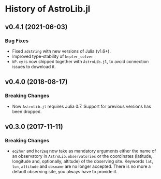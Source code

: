 # History of AstroLib.jl

## v0.4.1 (2021-06-03)

### Bug Fixes

* Fixed `adstring` with new versions of Julia (v1.6+).
* Improved type-stability of `kepler_solver`
* `NP.xy` is now shipped together with `AstroLib.jl`, to avoid connection issues
  to download it.

## v0.4.0 (2018-08-17)

### Breaking Changes

* Now `AstroLib.jl` requires Julia 0.7.  Support for previous versions has been
  dropped.

## v0.3.0 (2017-11-11)

### Breaking Changes

* `eq2hor` and `hor2eq` now take as mandatory arguments either the name of an
  observatory in `AstroLib.observatories` or the coordinates (latitude,
  longitude and, optionally, altitude) of the observing site.  Keywords `lat`,
  `lon`, `altitude` and `obsname` are no longer accepted.  There is no more a
  default observing site, you always have to provide it.
